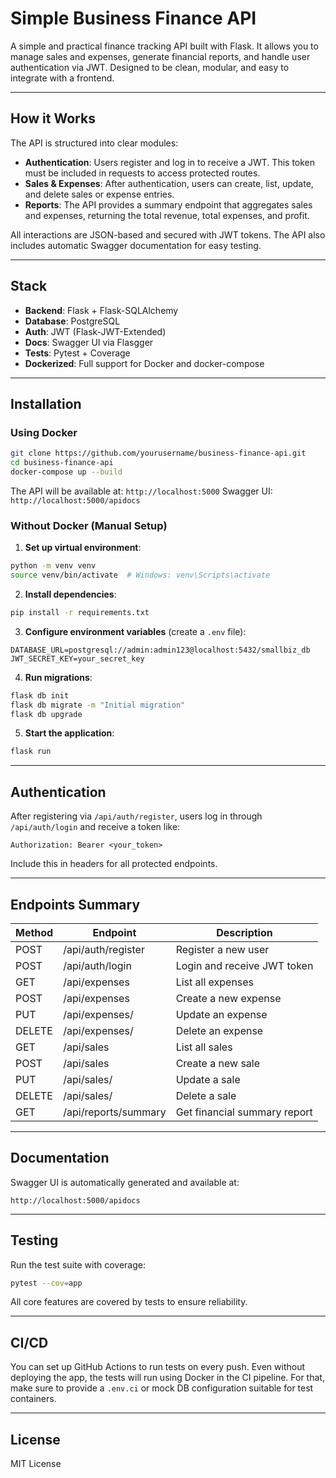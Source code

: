 # Simple Business Finance API

A simple and practical finance tracking API built with Flask. It allows you to manage sales and expenses, generate financial reports, and handle user authentication via JWT. Designed to be clean, modular, and easy to integrate with a frontend.

---

## How it Works

The API is structured into clear modules:

* **Authentication**: Users register and log in to receive a JWT. This token must be included in requests to access protected routes.
* **Sales & Expenses**: After authentication, users can create, list, update, and delete sales or expense entries.
* **Reports**: The API provides a summary endpoint that aggregates sales and expenses, returning the total revenue, total expenses, and profit.

All interactions are JSON-based and secured with JWT tokens. The API also includes automatic Swagger documentation for easy testing.

---

## Stack

* **Backend**: Flask + Flask-SQLAlchemy
* **Database**: PostgreSQL
* **Auth**: JWT (Flask-JWT-Extended)
* **Docs**: Swagger UI via Flasgger
* **Tests**: Pytest + Coverage
* **Dockerized**: Full support for Docker and docker-compose

---

## Installation

### Using Docker

```bash
git clone https://github.com/yourusername/business-finance-api.git
cd business-finance-api
docker-compose up --build
```

The API will be available at: `http://localhost:5000`
Swagger UI: `http://localhost:5000/apidocs`

### Without Docker (Manual Setup)

1. **Set up virtual environment**:

```bash
python -m venv venv
source venv/bin/activate  # Windows: venv\Scripts\activate
```

2. **Install dependencies**:

```bash
pip install -r requirements.txt
```

3. **Configure environment variables** (create a `.env` file):

```
DATABASE_URL=postgresql://admin:admin123@localhost:5432/smallbiz_db
JWT_SECRET_KEY=your_secret_key
```

4. **Run migrations**:

```bash
flask db init
flask db migrate -m "Initial migration"
flask db upgrade
```

5. **Start the application**:

```bash
flask run
```

---

## Authentication

After registering via `/api/auth/register`, users log in through `/api/auth/login` and receive a token like:

```
Authorization: Bearer <your_token>
```

Include this in headers for all protected endpoints.

---

## Endpoints Summary

| Method | Endpoint             | Description                  |
| ------ | -------------------- | ---------------------------- |
| POST   | /api/auth/register   | Register a new user          |
| POST   | /api/auth/login      | Login and receive JWT token  |
| GET    | /api/expenses        | List all expenses            |
| POST   | /api/expenses        | Create a new expense         |
| PUT    | /api/expenses/       | Update an expense            |
| DELETE | /api/expenses/       | Delete an expense            |
| GET    | /api/sales           | List all sales               |
| POST   | /api/sales           | Create a new sale            |
| PUT    | /api/sales/          | Update a sale                |
| DELETE | /api/sales/          | Delete a sale                |
| GET    | /api/reports/summary | Get financial summary report |

---

## Documentation

Swagger UI is automatically generated and available at:

```
http://localhost:5000/apidocs
```

---

## Testing

Run the test suite with coverage:

```bash
pytest --cov=app
```

All core features are covered by tests to ensure reliability.

---

## CI/CD

You can set up GitHub Actions to run tests on every push. Even without deploying the app, the tests will run using Docker in the CI pipeline. For that, make sure to provide a `.env.ci` or mock DB configuration suitable for test containers.

---


## License

MIT License
